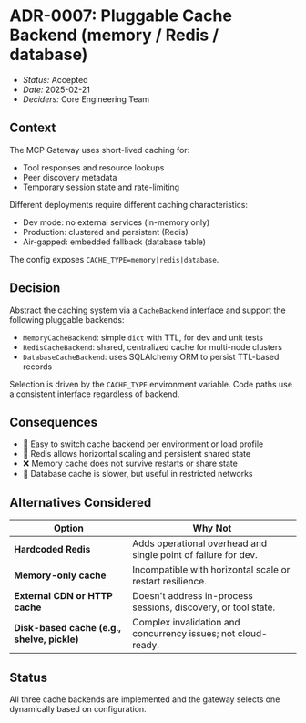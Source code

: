 # ADR-0007: Pluggable Cache Backend (memory / Redis / database)

- *Status:* Accepted
- *Date:* 2025-02-21
- *Deciders:* Core Engineering Team

## Context

The MCP Gateway uses short-lived caching for:

- Tool responses and resource lookups
- Peer discovery metadata
- Temporary session state and rate-limiting

Different deployments require different caching characteristics:

- Dev mode: no external services (in-memory only)
- Production: clustered and persistent (Redis)
- Air-gapped: embedded fallback (database table)

The config exposes `CACHE_TYPE=memory|redis|database`.

## Decision

Abstract the caching system via a `CacheBackend` interface and support the following pluggable backends:

- `MemoryCacheBackend`: simple `dict` with TTL, for dev and unit tests
- `RedisCacheBackend`: shared, centralized cache for multi-node clusters
- `DatabaseCacheBackend`: uses SQLAlchemy ORM to persist TTL-based records

Selection is driven by the `CACHE_TYPE` environment variable. Code paths use a consistent interface regardless of backend.

## Consequences

- 🔄 Easy to switch cache backend per environment or load profile
- 🚀 Redis allows horizontal scaling and persistent shared state
- ❌ Memory cache does not survive restarts or share state
- 🐢 Database cache is slower, but useful in restricted networks

## Alternatives Considered

| Option | Why Not |
|--------|---------|
| **Hardcoded Redis** | Adds operational overhead and single point of failure for dev. |
| **Memory-only cache** | Incompatible with horizontal scale or restart resilience. |
| **External CDN or HTTP cache** | Doesn't address in-process sessions, discovery, or tool state. |
| **Disk-based cache (e.g., shelve, pickle)** | Complex invalidation and concurrency issues; not cloud-ready. |

## Status

All three cache backends are implemented and the gateway selects one dynamically based on configuration.
